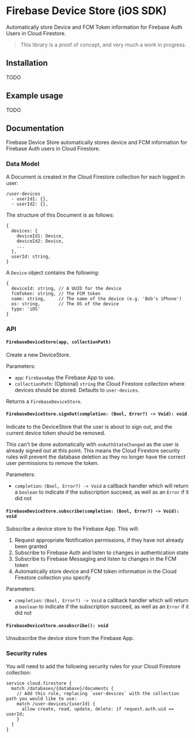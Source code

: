 # Firebase Device Store (iOS SDK)

Automatically store Device and FCM Token information for Firebase Auth Users in Cloud Firestore.

> This library is a proof of concept, and very much a work in progress.

## Installation

TODO

## Example usage

TODO

## Documentation

Firebase Device Store automatically stores device and FCM information for Firebase Auth users in Cloud Firestore.

### Data Model

A Document is created in the Cloud Firestore collection for each logged in user:

```
/user-devices
  - userId1: {},
  - userId2: {},
```

The structure of this Document is as follows:

```
{
  devices: {
    deviceId1: Device,
    deviceId2: Device,
    ...
  },
  userId: string,
}
```

A `Device` object contains the following:

```
{
  deviceId: string, // A UUID for the device
  fcmToken: string, // The FCM token
  name: string,     // The name of the device (e.g. 'Bob's iPhone')
  os: string,       // The OS of the device
  type: 'iOS'
}
```

### API

#### `FirebaseDeviceStore(app, collectionPath)`

Create a new DeviceStore.

Parameters:

- `app`: `FirebaseApp` the Firebase App to use.
- `collectionPath`: (Optional) `string` the Cloud Firestore collection where devices should be stored. Defaults to `user-devices`.

Returns a `FirebaseDeviceStore`.

#### `FirebaseDeviceStore.signOut(completion: (Bool, Error?) -> Void): void`

Indicate to the DeviceStore that the user is about to sign out, and the current device token should be removed.

This can't be done automatically with `onAuthStateChanged` as the user is already signed out at this point. This means the Cloud Firestore security rules will prevent the database deletion as they no longer have the correct user permissions to remove the token.

Parameters:

- `completion`: `(Bool, Error?) -> Void` a callback handler which will return a `boolean` to indicate if the subscription succeed, as well as an `Error` if it did not

#### `FirebaseDeviceStore.subscribe(completion: (Bool, Error?) -> Void): void`

Subscribe a device store to the Firebase App. This will:

1. Request appropriate Notification permissions, if they have not already been granted
2. Subscribe to Firebase Auth and listen to changes in authentication state
3. Subscribe to Firebase Messaging and listen to changes in the FCM token
4. Automatically store device and FCM token information in the Cloud Firestore collection you specify

Parameters:

- `completion`: `(Bool, Error?) -> Void` a callback handler which will return a `boolean` to indicate if the subscription succeed, as well as an `Error` if it did not

#### `FirebaseDeviceStore.unsubscribe(): void`

Unsubscribe the device store from the Firebase App.

### Security rules

You will need to add the following security rules for your Cloud Firestore collection:

```
service cloud.firestore {
  match /databases/{database}/documents {
    // Add this rule, replacing `user-devices` with the collection path you would like to use:
    match /user-devices/{userId} {
      allow create, read, update, delete: if request.auth.uid == userId;
    }
  }
}
```
